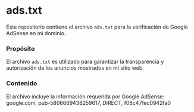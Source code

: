 # ads.txt

Este repositorio contiene el archivo `ads.txt` para la verificación de Google AdSense en mi dominio.

### Propósito
El archivo `ads.txt` es utilizado para garantizar la transparencia y autorización de los anuncios mostrados en mi sitio web.

### Contenido
El archivo incluye la información requerida por Google AdSense:
google.com, pub-5806669438259617, DIRECT, f08c47fec0942fa0
